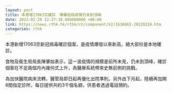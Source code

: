 ```yaml
---
layout: post
title: 本港增17063宗確診　陳肇始指疫情仍未到頂峰
date: 2022-02-26 22:27:10.000000000 +08:00
link: https://news.rthk.hk/rthk/ch/component/k2/1636065-20220226.htm
categories: rthk
---
```


本港新增17063宗新冠病毒確診個案，是疫情爆發以來新高，絕大部份是本地確診。

食物及衞生局局長陳肇始表示，這一波疫情的規模是前所未見，仍未到頂峰，確診個案在不足兩個月內幾何式上升，為醫療系統帶來史無前例的挑戰。

為加快醫院病床流轉，醫管局即日起再優化出院準則。另外由下月起，陸續再加開8間指定診所，每日提供共約3千個名額，供患者透過電話預約。
